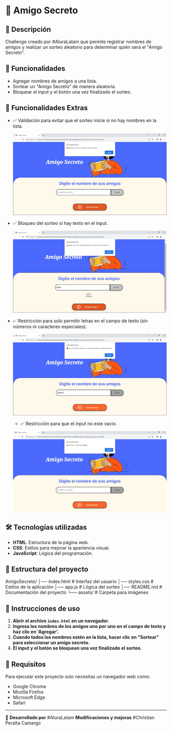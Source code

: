 # 🎁 Amigo Secreto

## 📌 Descripción
Challenge creado por #AluraLatam que permite registrar nombres de amigos y realizar un sorteo aleatorio para determinar quién será el "Amigo Secreto". 

## 🚀 Funcionalidades
- Agregar nombres de amigos a una lista.
- Sortear un "Amigo Secreto" de manera aleatoria.
- Bloquear el input y el botón una vez finalizado el sorteo.

## 🎯 Funcionalidades Extras
- ✅ Validación para evitar que el sorteo inicie si no hay nombres en la lista.
  
  ![Validación 1](assets/iniciosinnombres.jpg)
  
- ✅ Bloqueo del sorteo si hay texto en el input.
  
  ![Validación 2](assets/inputlleno.jpg)
  
- ✅ Restricción para solo permitir letras en el campo de texto (sin números ni caracteres especiales).
  
  ![Validación 3](assets/validacionletras.jpg)

  - ✅ Restricción para que el input no este vacio.
  
  ![Validación 3](assets/nombrevacio.jpg)

## 🛠️ Tecnologías utilizadas
- **HTML**: Estructura de la página web.
- **CSS**: Estilos para mejorar la apariencia visual.
- **JavaScript**: Lógica del programación.

## 📂 Estructura del proyecto

AmigoSecreto/
│── index.html    # Interfaz del usuario
│── styles.css    # Estilos de la aplicación
│── app.js        # Lógica del sorteo
│── README.md     # Documentación del proyecto
└── assets/       # Carpeta para imágenes

## 📖 Instrucciones de uso
1. **Abrir el archivo `index.html` en un navegador.**
2. **Ingresa los nombres de los amigos uno por uno en el campo de texto y haz clic en 'Agregar'.**
3. **Cuando todos los nombres estén en la lista, hacer clic en "Sortear" para seleccionar un amigo secreto.**
4. **El input y el botón se bloquean una vez finalizado el sorteo.**

## 📌 Requisitos
Para ejecutar este proyecto solo necesitas un navegador web como:
- Google Chrome
- Mozilla Firefox
- Microsoft Edge
- Safari

---

📌 **Desarrollado por**
#AluraLatam
**Modificaciones y mejoras**
#Christian Peralta Camargo
